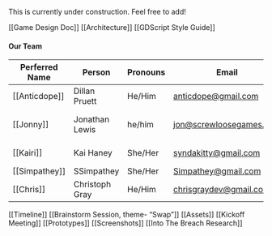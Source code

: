   
This is currently under construction.
Feel free to add!
  
  
[[Game Design Doc]]
[[Architecture]]
[[GDScript Style Guide]]
#### Our Team
|Perferred Name|Person|Pronouns|Email|Location|Credit Name|Title|Portfolio|itch|Main Role|Additional Skills|Discord|Responsibilities|
|---|---|---|---|---|---|---|---|---|---|---|---|---|
|[[Anticdope]]|Dillan Pruett|He/Him|anticdope@gmail.com|Texas|Anticdope|2D Artist|[https://x.com/anticdope](https://x.com/anticdope)|[https://anticdope.itch.io/](https://anticdope.itch.io/)|Artist||Anticdope||
|[[Jonny]]|Jonathan Lewis|he/him|jon@screwloosegames.com|San Diego CA|Jonathan Lewis|Technical Director||jonathandavidlewis.itch.io|Programming||jonnydphoto|* Tools Programming|
|[[Kairi]]|Kai Haney|She/Her|syndakitty@gmail.com|Ohio|SyndaKai|Developer||[https://syndakai.itch.io/](https://syndakai.itch.io/)|Programmer||SyndaKai|* Sytems Programming|
|[[Simpathey]]|SSimpathey|She/Her|Simpathey@gmail.com|Seattle|Simpathey|Lamp|||||||
|[[Chris]]|Christoph Gray|He/Him|chrisgraydev@gmail.com|Scotland|Christoph Gray|Sound Designer/Composer|||||||
  
  
[[Timeline]]
[[Brainstorm Session, theme- “Swap”]]
[[Assets]]
[[Kickoff Meeting]]
[[Prototypes]]
[[Screenshots]]
[[Into The Breach Research]]
